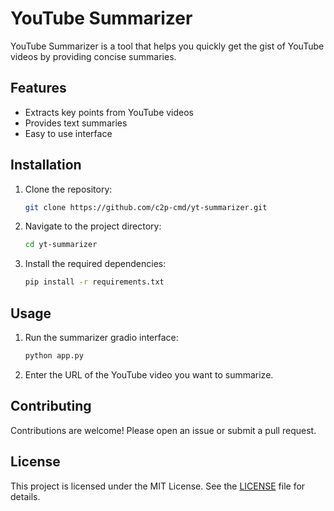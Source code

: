 # YouTube Summarizer

YouTube Summarizer is a tool that helps you quickly get the gist of YouTube videos by providing concise summaries.

## Features

- Extracts key points from YouTube videos
- Provides text summaries
- Easy to use interface

## Installation

1. Clone the repository:
   ```bash
   git clone https://github.com/c2p-cmd/yt-summarizer.git
   ```
2. Navigate to the project directory:
   ```bash
   cd yt-summarizer
   ```
3. Install the required dependencies:
   ```bash
   pip install -r requirements.txt
   ```

## Usage

1. Run the summarizer gradio interface:
   ```bash
   python app.py
   ```
2. Enter the URL of the YouTube video you want to summarize.

## Contributing

Contributions are welcome! Please open an issue or submit a pull request.

## License

This project is licensed under the MIT License. See the [LICENSE](LICENSE) file for details.
